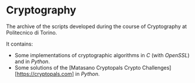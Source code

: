 # Cryptography

The archive of the scripts developed during the course of Cryptography at Politecnico di Torino.

It contains:

- Some implementations of cryptographic algorithms in _C_ (with _OpenSSL_) and in _Python_.
- Some solutions of the [Matasano Cryptopals Crypto Challenges][https://cryptopals.com] in _Python_.

